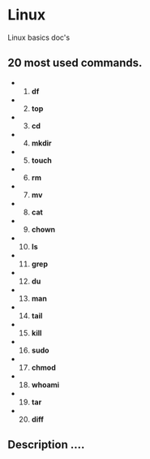 # Linux
Linux basics doc's

## 20 most used commands.

- 1) **df**
- 2) **top**
- 3) **cd**
- 4) **mkdir**
- 5) **touch**
- 6) **rm**
- 7) **mv**
- 8) **cat**
- 9) **chown**
- 10) **ls**
- 11) **grep**
- 12) **du**
- 13) **man**
- 14) **tail**
- 15) **kill**
- 16) **sudo**
- 17) **chmod**
- 18) **whoami**
- 19) **tar**
- 20) **diff**

## Description ....
